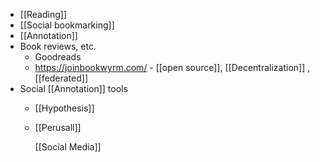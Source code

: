 - [[Reading]]
- [[Social bookmarking]]
- [[Annotation]]
- Book reviews, etc.
	- Goodreads
	- https://joinbookwyrm.com/ -  [[open     source]],
	  [[Decentralization]] ,
	  [[federated]]
- Social [[Annotation]] tools
	- [[Hypothesis]]
	- [[Perusall]]
	  
	  [[Social Media]]